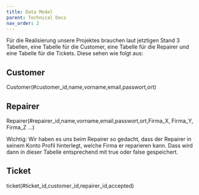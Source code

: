 ```yaml
---
title: Data Model
parent: Technical Docs
nav_order: 2
---
```


Für die Realisierung unsere Projektes brauchen laut jetztigen Stand 3 Tabellen, eine Tabelle für die Customer, eine Tabelle für die Repairer und eine Tabelle für die Tickets. Diese sehen wie folgt aus: 

## Customer 

Customer(#customer_id,name,vorname,email,passwort,ort)

## Repairer

Repairer(#repairer_id,name,vorname,email,passwort,ort,Firma_X, Firma_Y, Firma_Z ...)

Wichtig: Wir haben es uns beim Repairer so gedacht, dass der Repairer in seinem Konto Profil hinterlegt, welche Firma er reparieren kann. Dass wird dann in dieser Tabelle entsprechend mit true oder false gespeichert.

## Ticket

ticket(#ticket_id,<FK>customer_id,<FK>repairer_id,accepted)

